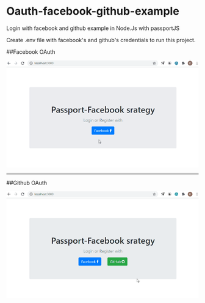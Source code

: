 # Oauth-facebook-github-example 
Login with facebook and github example in Node.Js with passportJS 

Create .env file with facebook's and github's credentials to run this project. 

##Facebook OAuth

![Demo](demo/fbauthdemo.gif) 

--------------------------------------------------------------------------------------------- 

##Github OAuth

![Demo](demo/gitauthdemo.gif)
